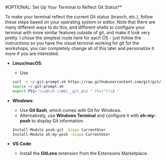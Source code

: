 #OPTIONAL: Set Up Your Terminal to Reflect Git Status**

To make your terminal reflect the current Git status (branch, etc.), follow these steps based on your operating system or editor. Note that there are many different ways to do this, and different shells to configure your terminal with more similar features outside of git, and make it look very pretty. I chose the simplest route here for each OS - just follow the instructions so you have the visual terminal working for git for the workshops, you can completely change all of this later and personalize it more if you are interested.

- **Linux/macOS**:
  - Use
  ```sh
  curl -o ~/.git-prompt.sh https://raw.githubusercontent.com/git/git/master/contrib/completion/git-prompt.sh
  source ~/.git-prompt.sh
  export PS1='\\u@\\h \\W$(__git_ps1 " (%s)")\\$ '
  ```

- **Windows**:
  - Use **Git Bash**, which comes with Git for Windows.
  - Alternatively, use **Windows Terminal** and configure it with **oh-my-posh** to display Git information.
  ```sh
  Install-Module posh-git -Scope CurrentUser
  Install-Module oh-my-posh -Scope CurrentUser
  ```

- **VS Code**:
  - Install the **GitLens** extension from the Extensions Marketplace.

